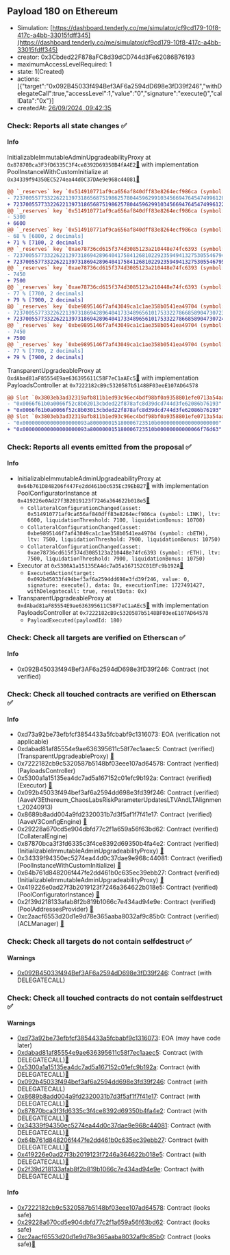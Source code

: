 ## Payload 180 on Ethereum

- Simulation: [https://dashboard.tenderly.co/me/simulator/cf9cd179-10f8-417c-a4bb-33015fdff345](https://dashboard.tenderly.co/me/simulator/cf9cd179-10f8-417c-a4bb-33015fdff345)
- creator: 0x3Cbded22F878aFC8d39dCD744d3Fe62086B76193
- maximumAccessLevelRequired: 1
- state: 1(Created)
- actions: [{"target":"0x092B45033f494Bef3AF6a2594dD698e3fD39f246","withDelegateCall":true,"accessLevel":1,"value":"0","signature":"execute()","callData":"0x"}]
- createdAt: [26/09/2024, 09:42:35](https://etherscan.io/tx/0x7eeac1164b778362445e85618fb2c7bb635a0f7e64888478fef062da4592fa56)

### Check: Reports all state changes :white_check_mark:

#### Info


InitializableImmutableAdminUpgradeabilityProxy at `0x87870Bca3F3fD6335C3F4ce8392D69350B4fA4E2`[:ghost:](https://github.com/bgd-labs/aave-address-book "AaveV3Ethereum.POOL") with implementation PoolInstanceWithCustomInitialize at `0x34339f94350EC5274ea44d0C37DAe9e968c44081`[:ghost:](https://github.com/bgd-labs/aave-address-book "AaveV3Ethereum.POOL_IMPL")
```diff
@@ `_reserves` key `0x514910771af9ca656af840dff83e8264ecf986ca (symbol: LINK).configuration.data` @@
- 7237005577332262213973186568751986257804459629910345669476454749961209255092
+ 7237005577332262213973186568751986257804459629910345669476454749961228917192
@@ `_reserves` key `0x514910771af9ca656af840dff83e8264ecf986ca (symbol: LINK).configuration.data_decoded.ltv` @@
- 5300
+ 6600
@@ `_reserves` key `0x514910771af9ca656af840dff83e8264ecf986ca (symbol: LINK).configuration.data_decoded.liquidationThreshold` @@
- 68 % [6800, 2 decimals]
+ 71 % [7100, 2 decimals]
@@ `_reserves` key `0xae78736cd615f374d3085123a210448e74fc6393 (symbol: rETH).configuration.data` @@
- 7237005577332262213973186942896404175841268102292359494132753055467940617498
+ 7237005577332262213973186942896404175841268102292359494132753055467953724748
@@ `_reserves` key `0xae78736cd615f374d3085123a210448e74fc6393 (symbol: rETH).configuration.data_decoded.ltv` @@
- 7450
+ 7500
@@ `_reserves` key `0xae78736cd615f374d3085123a210448e74fc6393 (symbol: rETH).configuration.data_decoded.liquidationThreshold` @@
- 77 % [7700, 2 decimals]
+ 79 % [7900, 2 decimals]
@@ `_reserves` key `0xbe9895146f7af43049ca1c1ae358b0541ea49704 (symbol: cbETH).configuration.data` @@
- 7237005577332262213973186942896404173348965610175332278668589047307230780698
+ 7237005577332262213973186942896404173348965610175332278668589047307243887948
@@ `_reserves` key `0xbe9895146f7af43049ca1c1ae358b0541ea49704 (symbol: cbETH).configuration.data_decoded.ltv` @@
- 7450
+ 7500
@@ `_reserves` key `0xbe9895146f7af43049ca1c1ae358b0541ea49704 (symbol: cbETH).configuration.data_decoded.liquidationThreshold` @@
- 77 % [7700, 2 decimals]
+ 79 % [7900, 2 decimals]
```

TransparentUpgradeableProxy at `0xdAbad81aF85554E9ae636395611C58F7eC1aAEc5`[:ghost:](https://github.com/bgd-labs/aave-address-book "GovernanceV3Ethereum.PAYLOADS_CONTROLLER") with implementation PayloadsController at `0x7222182cB9c5320587b5148BF03eeE107AD64578`
```diff
@@ Slot `0x3803eb3ad32319afb811b1ed93c96ec4bdf98bf0a9358801efe0713a54aa4f19` @@
- "0x0066f61b0a0066f52c8b02013cbded22f878afc8d39dcd744d3fe62086b76193"
+ "0x0066f61b0a0066f52c8b03013cbded22f878afc8d39dcd744d3fe62086b76193"
@@ Slot `0x3803eb3ad32319afb811b1ed93c96ec4bdf98bf0a9358801efe0713a54aa4f1a` @@
- "0x000000000000000000093a800000015180006723510b00000000000000000000"
+ "0x000000000000000000093a800000015180006723510b00000000000066f76d63"
```


### Check: Reports all events emitted from the proposal :white_check_mark:

#### Info

- InitializableImmutableAdminUpgradeabilityProxy at `0x64b761D848206f447Fe2dd461b0c635Ec39EbB27`[:ghost:](https://github.com/bgd-labs/aave-address-book "AaveV3Ethereum.POOL_CONFIGURATOR") with implementation PoolConfiguratorInstance at `0x419226e0Ad27f3B2019123f7246a364622b018e5`[:ghost:](https://github.com/bgd-labs/aave-address-book "AaveV3Ethereum.POOL_CONFIGURATOR_IMPL")
  - `CollateralConfigurationChanged(asset: 0x514910771af9ca656af840dff83e8264ecf986ca (symbol: LINK), ltv: 6600, liquidationThreshold: 7100, liquidationBonus: 10700)`
  - `CollateralConfigurationChanged(asset: 0xbe9895146f7af43049ca1c1ae358b0541ea49704 (symbol: cbETH), ltv: 7500, liquidationThreshold: 7900, liquidationBonus: 10750)`
  - `CollateralConfigurationChanged(asset: 0xae78736cd615f374d3085123a210448e74fc6393 (symbol: rETH), ltv: 7500, liquidationThreshold: 7900, liquidationBonus: 10750)`
- Executor at `0x5300A1a15135EA4dc7aD5a167152C01EFc9b192A`[:ghost:](https://github.com/bgd-labs/aave-address-book "AaveV2Ethereum.POOL_ADMIN, AaveV2EthereumAMM.POOL_ADMIN, AaveV3Ethereum.ACL_ADMIN, AaveV3EthereumLido.ACL_ADMIN, GovernanceV3Ethereum.EXECUTOR_LVL_1")
  - `ExecutedAction(target: 0x092b45033f494bef3af6a2594dd698e3fd39f246, value: 0, signature: execute(), data: 0x, executionTime: 1727491427, withDelegatecall: true, resultData: 0x)`
- TransparentUpgradeableProxy at `0xdAbad81aF85554E9ae636395611C58F7eC1aAEc5`[:ghost:](https://github.com/bgd-labs/aave-address-book "GovernanceV3Ethereum.PAYLOADS_CONTROLLER") with implementation PayloadsController at `0x7222182cB9c5320587b5148BF03eeE107AD64578`
  - `PayloadExecuted(payloadId: 180)`

### Check: Check all targets are verified on Etherscan :white_check_mark:

#### Info

- 0x092B45033f494Bef3AF6a2594dD698e3fD39f246: Contract (not verified) 

### Check: Check all touched contracts are verified on Etherscan :white_check_mark:

#### Info

- 0xd73a92be73efbfcf3854433a5fcbabf9c1316073: EOA (verification not applicable)
- 0xdabad81af85554e9ae636395611c58f7ec1aaec5: Contract (verified) (TransparentUpgradeableProxy) [:ghost:](https://github.com/bgd-labs/aave-address-book "GovernanceV3Ethereum.PAYLOADS_CONTROLLER")
- 0x7222182cb9c5320587b5148bf03eee107ad64578: Contract (verified) (PayloadsController) 
- 0x5300a1a15135ea4dc7ad5a167152c01efc9b192a: Contract (verified) (Executor) [:ghost:](https://github.com/bgd-labs/aave-address-book "AaveV2Ethereum.POOL_ADMIN, AaveV2EthereumAMM.POOL_ADMIN, AaveV3Ethereum.ACL_ADMIN, AaveV3EthereumLido.ACL_ADMIN, GovernanceV3Ethereum.EXECUTOR_LVL_1")
- 0x092b45033f494bef3af6a2594dd698e3fd39f246: Contract (verified) (AaveV3Ethereum_ChaosLabsRiskParameterUpdatesLTVAndLTAlignment_20240913) 
- 0x8689b8add004a9fd2320031b7d3f5af1f7f41e17: Contract (verified) (AaveV3ConfigEngine) [:ghost:](https://github.com/bgd-labs/aave-address-book "AaveV3Ethereum.CONFIG_ENGINE")
- 0x29228a670cd5e904dbfd77c2f1a659a56f63bd62: Contract (verified) (CollateralEngine) 
- 0x87870bca3f3fd6335c3f4ce8392d69350b4fa4e2: Contract (verified) (InitializableImmutableAdminUpgradeabilityProxy) [:ghost:](https://github.com/bgd-labs/aave-address-book "AaveV3Ethereum.POOL")
- 0x34339f94350ec5274ea44d0c37dae9e968c44081: Contract (verified) (PoolInstanceWithCustomInitialize) [:ghost:](https://github.com/bgd-labs/aave-address-book "AaveV3Ethereum.POOL_IMPL")
- 0x64b761d848206f447fe2dd461b0c635ec39ebb27: Contract (verified) (InitializableImmutableAdminUpgradeabilityProxy) [:ghost:](https://github.com/bgd-labs/aave-address-book "AaveV3Ethereum.POOL_CONFIGURATOR")
- 0x419226e0ad27f3b2019123f7246a364622b018e5: Contract (verified) (PoolConfiguratorInstance) [:ghost:](https://github.com/bgd-labs/aave-address-book "AaveV3Ethereum.POOL_CONFIGURATOR_IMPL")
- 0x2f39d218133afab8f2b819b1066c7e434ad94e9e: Contract (verified) (PoolAddressesProvider) [:ghost:](https://github.com/bgd-labs/aave-address-book "AaveV3Ethereum.POOL_ADDRESSES_PROVIDER")
- 0xc2aacf6553d20d1e9d78e365aaba8032af9c85b0: Contract (verified) (ACLManager) [:ghost:](https://github.com/bgd-labs/aave-address-book "AaveV3Ethereum.ACL_MANAGER")

### Check: Check all targets do not contain selfdestruct :white_check_mark:

#### Warnings

- [0x092B45033f494Bef3AF6a2594dD698e3fD39f246](https://etherscan.io/address/0x092B45033f494Bef3AF6a2594dD698e3fD39f246): Contract (with DELEGATECALL)

### Check: Check all touched contracts do not contain selfdestruct :white_check_mark:

#### Warnings

- [0xd73a92be73efbfcf3854433a5fcbabf9c1316073](https://etherscan.io/address/0xd73a92be73efbfcf3854433a5fcbabf9c1316073): EOA (may have code later)
- [0xdabad81af85554e9ae636395611c58f7ec1aaec5](https://etherscan.io/address/0xdabad81af85554e9ae636395611c58f7ec1aaec5): Contract (with DELEGATECALL)[:ghost:](https://github.com/bgd-labs/aave-address-book "GovernanceV3Ethereum.PAYLOADS_CONTROLLER")
- [0x5300a1a15135ea4dc7ad5a167152c01efc9b192a](https://etherscan.io/address/0x5300a1a15135ea4dc7ad5a167152c01efc9b192a): Contract (with DELEGATECALL)[:ghost:](https://github.com/bgd-labs/aave-address-book "AaveV2Ethereum.POOL_ADMIN, AaveV2EthereumAMM.POOL_ADMIN, AaveV3Ethereum.ACL_ADMIN, AaveV3EthereumLido.ACL_ADMIN, GovernanceV3Ethereum.EXECUTOR_LVL_1")
- [0x092b45033f494bef3af6a2594dd698e3fd39f246](https://etherscan.io/address/0x092b45033f494bef3af6a2594dd698e3fd39f246): Contract (with DELEGATECALL)
- [0x8689b8add004a9fd2320031b7d3f5af1f7f41e17](https://etherscan.io/address/0x8689b8add004a9fd2320031b7d3f5af1f7f41e17): Contract (with DELEGATECALL)[:ghost:](https://github.com/bgd-labs/aave-address-book "AaveV3Ethereum.CONFIG_ENGINE")
- [0x87870bca3f3fd6335c3f4ce8392d69350b4fa4e2](https://etherscan.io/address/0x87870bca3f3fd6335c3f4ce8392d69350b4fa4e2): Contract (with DELEGATECALL)[:ghost:](https://github.com/bgd-labs/aave-address-book "AaveV3Ethereum.POOL")
- [0x34339f94350ec5274ea44d0c37dae9e968c44081](https://etherscan.io/address/0x34339f94350ec5274ea44d0c37dae9e968c44081): Contract (with DELEGATECALL)[:ghost:](https://github.com/bgd-labs/aave-address-book "AaveV3Ethereum.POOL_IMPL")
- [0x64b761d848206f447fe2dd461b0c635ec39ebb27](https://etherscan.io/address/0x64b761d848206f447fe2dd461b0c635ec39ebb27): Contract (with DELEGATECALL)[:ghost:](https://github.com/bgd-labs/aave-address-book "AaveV3Ethereum.POOL_CONFIGURATOR")
- [0x419226e0ad27f3b2019123f7246a364622b018e5](https://etherscan.io/address/0x419226e0ad27f3b2019123f7246a364622b018e5): Contract (with DELEGATECALL)[:ghost:](https://github.com/bgd-labs/aave-address-book "AaveV3Ethereum.POOL_CONFIGURATOR_IMPL")
- [0x2f39d218133afab8f2b819b1066c7e434ad94e9e](https://etherscan.io/address/0x2f39d218133afab8f2b819b1066c7e434ad94e9e): Contract (with DELEGATECALL)[:ghost:](https://github.com/bgd-labs/aave-address-book "AaveV3Ethereum.POOL_ADDRESSES_PROVIDER")

#### Info

- [0x7222182cb9c5320587b5148bf03eee107ad64578](https://etherscan.io/address/0x7222182cb9c5320587b5148bf03eee107ad64578): Contract (looks safe)
- [0x29228a670cd5e904dbfd77c2f1a659a56f63bd62](https://etherscan.io/address/0x29228a670cd5e904dbfd77c2f1a659a56f63bd62): Contract (looks safe)
- [0xc2aacf6553d20d1e9d78e365aaba8032af9c85b0](https://etherscan.io/address/0xc2aacf6553d20d1e9d78e365aaba8032af9c85b0): Contract (looks safe)[:ghost:](https://github.com/bgd-labs/aave-address-book "AaveV3Ethereum.ACL_MANAGER")

